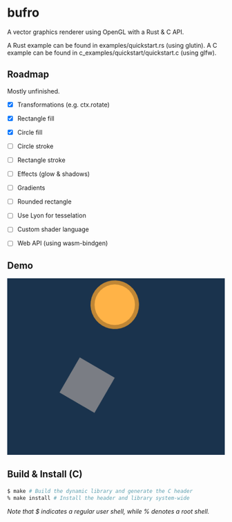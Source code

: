 # bufro

A vector graphics renderer using OpenGL with a Rust &amp; C API.

A Rust example can be found in examples/quickstart.rs (using glutin).
A C example can be found in c\_examples/quickstart/quickstart.c (using glfw).

## Roadmap

Mostly unfinished.

- [x] Transformations (e.g. ctx.rotate)
- [x] Rectangle fill
- [x] Circle fill
- [ ] Circle stroke
- [ ] Rectangle stroke
- [ ] Effects (glow & shadows)
- [ ] Gradients
- [ ] Rounded rectangle
- [ ] Use Lyon for tesselation
- [ ] Custom shader language
- [ ] Web API (using wasm-bindgen)


## Demo

![Image of demo](https://raw.githubusercontent.com/UE2020/bufro/main/demo.png)

## Build &amp; Install (C)

```sh
$ make # Build the dynamic library and generate the C header
% make install # Install the header and library system-wide 
```
*Note that $ indicates a regular user shell, while % denotes a root shell.*
